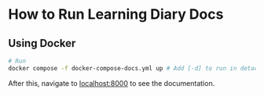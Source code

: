 # How to Run Learning Diary Docs

## Using Docker

```bash
# Run
docker compose -f docker-compose-docs.yml up # Add [-d] to run in detached mode
```

After this, navigate to [localhost:8000](http://localhost:8000) to see the documentation.